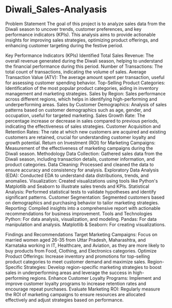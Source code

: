 # Diwali_Sales-Analyasis

Problem Statement
The goal of this project is to analyze sales data from the Diwali season to uncover trends, customer preferences, and key performance indicators (KPIs). This analysis aims to provide actionable insights for improving sales strategies, optimizing product offerings, and enhancing customer targeting during the festive period.

Key Performance Indicators (KPIs) Identified
Total Sales Revenue: The overall revenue generated during the Diwali season, helping to understand the financial performance during this period.
Number of Transactions: The total count of transactions, indicating the volume of sales.
Average Transaction Value (ATV): The average amount spent per transaction, useful for assessing customer spending behavior.
Top-Selling Product Categories: Identification of the most popular product categories, aiding in inventory management and marketing strategies.
Sales by Region: Sales performance across different regions, which helps in identifying high-performing and underperforming areas.
Sales by Customer Demographics: Analysis of sales patterns based on customer demographics such as age, gender, and occupation, useful for targeted marketing.
Sales Growth Rate: The percentage increase or decrease in sales compared to previous periods, indicating the effectiveness of sales strategies.
Customer Acquisition and Retention Rates: The rate at which new customers are acquired and existing customers are retained, crucial for understanding customer loyalty and growth potential.
Return on Investment (ROI) for Marketing Campaigns: Measurement of the effectiveness of marketing campaigns during the Diwali season.
Methodology
Data Collection: Gathered sales data from the Diwali season, including transaction details, customer information, and product categories.
Data Cleaning: Processed and cleaned the data to ensure accuracy and consistency for analysis.
Exploratory Data Analysis (EDA): Conducted EDA to understand data distributions, trends, and anomalies.
Visualization: Created visualizations using tools like Python's Matplotlib and Seaborn to illustrate sales trends and KPIs.
Statistical Analysis: Performed statistical tests to validate hypotheses and identify significant patterns.
Customer Segmentation: Segmented customers based on demographics and purchasing behavior to tailor marketing strategies.
Reporting: Compiled insights into a comprehensive report with actionable recommendations for business improvement.
Tools and Technologies
Python: For data analysis, visualization, and modeling.
Pandas: For data manipulation and analysis.
Matplotlib & Seaborn: For creating visualizations.

Findings and Recommendations
Target Marketing Campaigns: Focus on married women aged 26-35 from Uttar Pradesh, Maharashtra, and Karnataka working in IT, Healthcare, and Aviation, as they are more likely to buy products from Food, Clothing, and Electronics categories.
Optimize Product Offerings: Increase inventory and promotions for top-selling product categories to meet customer demand and maximize sales.
Region-Specific Strategies: Develop region-specific marketing strategies to boost sales in underperforming areas and leverage the success in high-performing regions.
Enhance Customer Loyalty Programs: Implement and improve customer loyalty programs to increase retention rates and encourage repeat purchases.
Evaluate Marketing ROI: Regularly measure the ROI of marketing campaigns to ensure resources are allocated effectively and adjust strategies based on performance.
